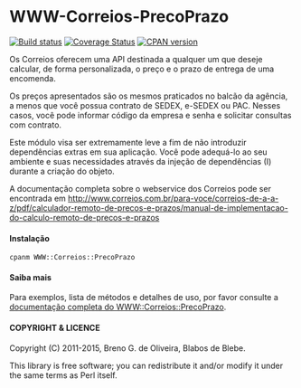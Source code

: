 WWW-Correios-PrecoPrazo
=======================

[![Build status](https://api.travis-ci.org/garu/WWW-Correios-PrecoPrazo.png)](https://travis-ci.org/garu/WWW-Correios-PrecoPrazo)
[![Coverage Status](https://coveralls.io/repos/garu/WWW-Correios-PrecoPrazo/badge.png)](https://coveralls.io/r/garu/WWW-Correios-PrecoPrazo)
[![CPAN version](https://badge.fury.io/pl/WWW-Correios-PrecoPrazo.png)](http://badge.fury.io/pl/WWW-Correios-PrecoPrazo)

Os Correios oferecem uma API destinada a qualquer um que deseje calcular,
de forma personalizada, o preço e o prazo de entrega de uma encomenda.

Os preços apresentados são os mesmos praticados no balcão da agência, a menos
que você possua contrato de SEDEX, e-SEDEX ou PAC. Nesses casos, você pode
informar código da empresa e senha e solicitar consultas com contrato.

Este módulo visa ser extremamente leve a fim de não introduzir dependências
extras em sua aplicação. Você pode adequá-lo ao seu ambiente e suas necessidades
através da injeção de dependências (I<dependency injection>) durante a criação
do objeto.

A documentação completa sobre o webservice dos Correios pode ser encontrada em
http://www.correios.com.br/para-voce/correios-de-a-a-z/pdf/calculador-remoto-de-precos-e-prazos/manual-de-implementacao-do-calculo-remoto-de-precos-e-prazos

#### Instalação ####

    cpanm WWW::Correios::PrecoPrazo

#### Saiba mais ####

Para exemplos, lista de métodos e detalhes de uso, por favor
consulte a [documentação completa do WWW::Correios::PrecoPrazo](https://metacpan.org/module/WWW::Correios::PrecoPrazo).


#### COPYRIGHT & LICENCE ####

Copyright (C) 2011-2015, Breno G. de Oliveira, Blabos de Blebe.

This library is free software; you can redistribute it and/or modify
it under the same terms as Perl itself.
